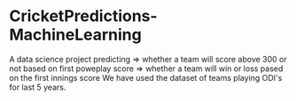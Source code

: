 # CricketPredictions-MachineLearning
A data science project predicting 
=> whether a team will score above 300 or not based on first poweplay score
=> whether a team will win or loss pased on the first innings score
We have used the dataset of teams playing ODI's for last 5 years.
